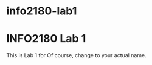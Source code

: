 # info2180-lab1
# INFO2180 Lab 1
This is Lab 1 for <Ronae Johnson>
Of course, change <Ronae Johnson> to your actual name.